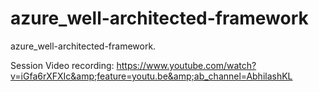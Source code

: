 # azure_well-architected-framework
azure_well-architected-framework. 

Session Video recording: https://www.youtube.com/watch?v=iGfa6rXFXIc&amp;feature=youtu.be&amp;ab_channel=AbhilashKL
